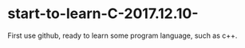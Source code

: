 # start-to-learn-C-2017.12.10-
First use github, ready to learn some program language, such as c++.
